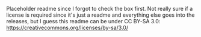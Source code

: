 Placeholder readme since I forgot to check the box first. Not really sure if a license is required since it's just a readme and everything else goes into the releases, but I guess this readme can be under CC BY-SA 3.0: https://creativecommons.org/licenses/by-sa/3.0/
